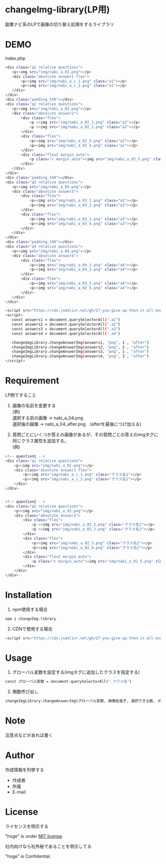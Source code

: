 # changeImg-library(LP用)

副業ナビ系のLPで画像の切り替え処理をするライブラリ
 
# DEMO
index.php

```bash
<div class="q1 relative questions">
   <p><img src="img/nabi_a_01.png"></p>
   <div class="absolute answer1 flex">
       <p><img src="img/nabi_a_c_1.png" class="a1"></p>
       <p><img src="img/nabi_a_c_2.png" class="a1"></p>
   </div>
</div>
<div class="padding_t40"></div>
<div class="q2 relative questions">
   <p><img src="img/nabi_a_02.png"></p>
   <div class="absolute answer2">
       <div class="flex">
           <p ><img src="img/nabi_a_02_1.png" class="a2"></p>
           <p ><img src="img/nabi_a_02_2.png" class="a2"></p>
       </div>
       <div class="flex">
           <p><img src="img/nabi_a_02_3.png" class="a2"></p>
           <p><img src="img/nabi_a_02_4.png" class="a2"></p>
       </div>
       <div class="flex2 margin_auto">
           <p class="c margin_auto"><img src="img/nabi_a_02_5.png" class="a2"></p>
       </div>
   </div>
</div>
<div class="padding_t40"></div>
<div class="q3 relative questions">
   <p><img src="img/nabi_a_03.png"></p>
   <div class="absolute answer3">
       <div class="flex">
           <p><img src="img/nabi_a_03_1.png" class="a3"></p>
           <p><img src="img/nabi_a_03_2.png" class="a3"></p>
       </div>
       <div class="flex">
           <p><img src="img/nabi_a_03_3.png" class="a3"></p>
           <p><img src="img/nabi_a_03_4.png" class="a3"></p>
       </div>
   </div>
</div>
<div class="padding_t40"></div>
<div class="q4 relative questions">
   <p><img src="img/nabi_a_04.png"></p>
   <div class="absolute answer4">
       <div class="flex">
           <p><img src="img/nabi_a_04_1.png" class="a4"></p>
           <p><img src="img/nabi_a_04_2.png" class="a4"></p>
       </div>
       <div class="flex">
           <p><img src="img/nabi_a_03_3.png" class="a4"></p>
           <p><img src="img/nabi_a_02_5.png" class="a4"></p>
       </div>
   </div>
</div>
```

 ```bash
<script src="https://cdn.jsdelivr.net/gh/If-you-give-up-then-it-all-ends-here/changeImg-library@v1.1.2/dist/index.js"></script>
<script>
    const answers1 = document.querySelectorAll(".a1")
    const answers2 = document.querySelectorAll(".a2")
    const answers3 = document.querySelectorAll(".a3")
    const answers4 = document.querySelectorAll(".a4")

    changeImgLibrary.changeAnswerImg(answers1, "png", 1 , "after")
    changeImgLibrary.changeAnswerImg(answers2, "png", 2 , "after")
    changeImgLibrary.changeAnswerImg(answers3, "png", 1 , "after")
    changeImgLibrary.changeAnswerImg(answers4, "png", 3 , "after")
</script>
 ```

 
 
# Requirement
 
LP側ですること

1. 画像の名前を変更する  
   (例)    
   選択する前の画像 -> nabi_a_04.png  
   選択後の画像 -> nabi_a_04_after.png　(afterを最後につけ加える)

2. 質問ごとにいくつか答えの画像があるが、その質問ごとの答えのimgタグに同じクラス属性を追加する。    
(例) 
```bash
<!-- question1 -->
<div class="q1 relative questions">
    <p><img src="img/nabi_a_01.png"></p>
    <div class="absolute answer1 flex">
        <p><img src="img/nabi_a_c_1.png" class="クラス名1"></p>
        <p><img src="img/nabi_a_c_2.png" class="クラス名1"></p>
    </div>
</div>


<!-- question2 -->
<div class="q2 relative questions">
    <p><img src="img/nabi_a_02.png"></p>
    <div class="absolute answer2">
        <div class="flex">
            <p ><img src="img/nabi_a_02_1.png" class="クラス名2"></p>
            <p ><img src="img/nabi_a_02_2.png" class="クラス名2"></p>
        </div>
        <div class="flex">
            <p><img src="img/nabi_a_02_3.png" class="クラス名2"></p>
            <p><img src="img/nabi_a_02_4.png" class="クラス名2"></p>
        </div>
        <div class="flex2 margin_auto">
            <p class="c margin_auto"><img src="img/nabi_a_02_5.png" class="クラス名2"></p>
        </div>
    </div>
</div>
```

 
# Installation
 
1. npm使用する場合
 ```bash
 npm i changeImg-library
 ```
2. CDNで使用する場合
 ```bash
 <script src="https://cdn.jsdelivr.net/gh/If-you-give-up-then-it-all-ends-here/changeImg-library@v1.1.2/dist/index.js"></script>
 ```
 
# Usage
 
1. グローバル変数を設定する(imgタグに追加したクラスを指定する)
 
```bash
const グローバル変数 = document.querySelectorAll(".クラス名")
```

2. 関数呼び出し  

```bash
changeImgLibrary.changeAnswerImg(グローバル変数, 画像拡張子, 選択できる数, ボタン押した後の画像名(例：nabi_a_02_1.png => nabi_a_02_1_after.png => "after"を入力))
```

       
 
# Note
 
注意点などがあれば書く
 
# Author
 
作成情報を列挙する
 
* 作成者
* 所属
* E-mail
 
# License
ライセンスを明示する
 
"hoge" is under [MIT license](https://en.wikipedia.org/wiki/MIT_License).
 
社内向けなら社外秘であることを明示してる
 
"hoge" is Confidential.
